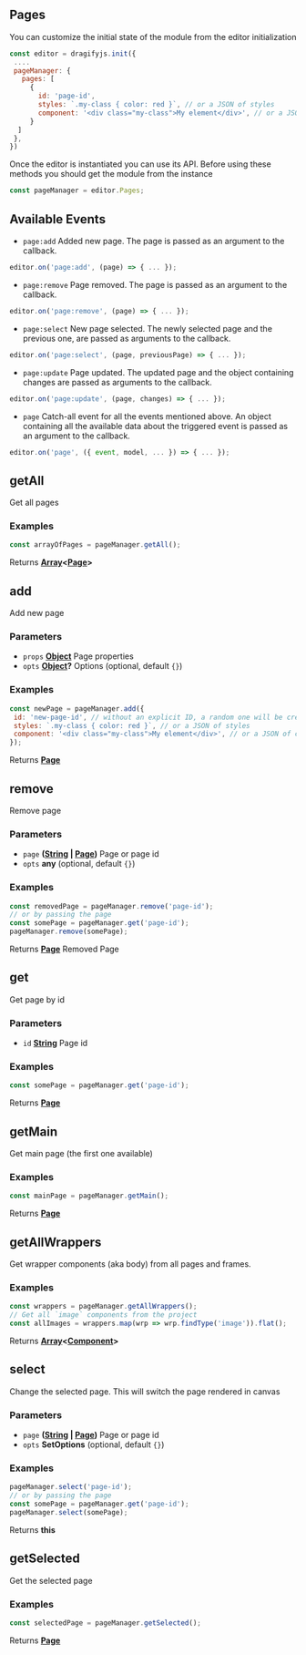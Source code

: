 <!-- Generated by documentation.js. Update this documentation by updating the source code. -->

## Pages

You can customize the initial state of the module from the editor initialization

```js
const editor = dragifyjs.init({
 ....
 pageManager: {
   pages: [
     {
       id: 'page-id',
       styles: `.my-class { color: red }`, // or a JSON of styles
       component: '<div class="my-class">My element</div>', // or a JSON of components
     }
  ]
 },
})
```

Once the editor is instantiated you can use its API. Before using these methods you should get the module from the instance

```js
const pageManager = editor.Pages;
```

## Available Events
* `page:add` Added new page. The page is passed as an argument to the callback.

```javascript
editor.on('page:add', (page) => { ... });
```

* `page:remove` Page removed. The page is passed as an argument to the callback.

```javascript
editor.on('page:remove', (page) => { ... });
```

* `page:select` New page selected. The newly selected page and the previous one, are passed as arguments to the callback.

```javascript
editor.on('page:select', (page, previousPage) => { ... });
```

* `page:update` Page updated. The updated page and the object containing changes are passed as arguments to the callback.

```javascript
editor.on('page:update', (page, changes) => { ... });
```

* `page` Catch-all event for all the events mentioned above. An object containing all the available data about the triggered event is passed as an argument to the callback.

```javascript
editor.on('page', ({ event, model, ... }) => { ... });
```

[Page]: page.html

[Component]: component.html

## getAll

Get all pages

### Examples

```javascript
const arrayOfPages = pageManager.getAll();
```

Returns **[Array][1]<[Page]>**&#x20;

## add

Add new page

### Parameters

*   `props` **[Object][2]** Page properties
*   `opts` **[Object][2]?** Options (optional, default `{}`)

### Examples

```javascript
const newPage = pageManager.add({
 id: 'new-page-id', // without an explicit ID, a random one will be created
 styles: `.my-class { color: red }`, // or a JSON of styles
 component: '<div class="my-class">My element</div>', // or a JSON of components
});
```

Returns **[Page]**&#x20;

## remove

Remove page

### Parameters

*   `page` **([String][3] | [Page])** Page or page id
*   `opts` **any**  (optional, default `{}`)

### Examples

```javascript
const removedPage = pageManager.remove('page-id');
// or by passing the page
const somePage = pageManager.get('page-id');
pageManager.remove(somePage);
```

Returns **[Page]** Removed Page

## get

Get page by id

### Parameters

*   `id` **[String][3]** Page id

### Examples

```javascript
const somePage = pageManager.get('page-id');
```

Returns **[Page]**&#x20;

## getMain

Get main page (the first one available)

### Examples

```javascript
const mainPage = pageManager.getMain();
```

Returns **[Page]**&#x20;

## getAllWrappers

Get wrapper components (aka body) from all pages and frames.

### Examples

```javascript
const wrappers = pageManager.getAllWrappers();
// Get all `image` components from the project
const allImages = wrappers.map(wrp => wrp.findType('image')).flat();
```

Returns **[Array][1]<[Component]>**&#x20;

## select

Change the selected page. This will switch the page rendered in canvas

### Parameters

*   `page` **([String][3] | [Page])** Page or page id
*   `opts` **SetOptions**  (optional, default `{}`)

### Examples

```javascript
pageManager.select('page-id');
// or by passing the page
const somePage = pageManager.get('page-id');
pageManager.select(somePage);
```

Returns **this**&#x20;

## getSelected

Get the selected page

### Examples

```javascript
const selectedPage = pageManager.getSelected();
```

Returns **[Page]**&#x20;

[1]: https://developer.mozilla.org/docs/Web/JavaScript/Reference/Global_Objects/Array

[2]: https://developer.mozilla.org/docs/Web/JavaScript/Reference/Global_Objects/Object

[3]: https://developer.mozilla.org/docs/Web/JavaScript/Reference/Global_Objects/String
